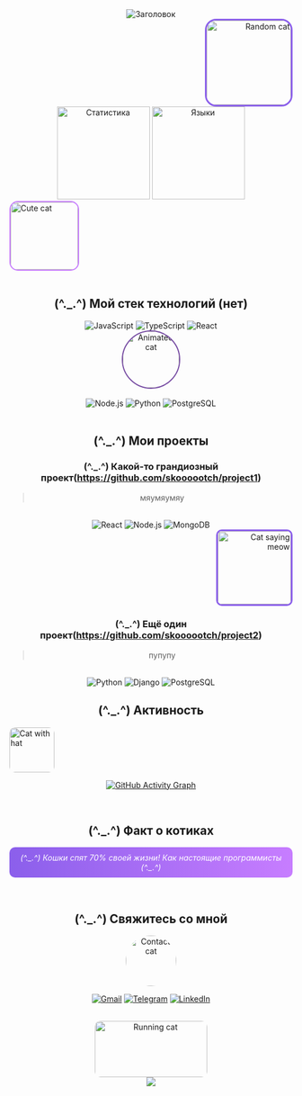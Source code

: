<div align="center">

<!-- Анимированный заголовок с фиолетовым текстом -->
<img src="https://readme-typing-svg.herokuapp.com/?font=Fira+Code&size=30&duration=4000&color=8B5FEB&center=true&vCenter=true&width=500&lines=Привет,+я+skoooootch!;супер+фиолетовая+страничка;мяумяу+мяу+мяууу;Добро+пожаловать!&height=80" alt="Заголовок"/>

<br>

<!-- Котик 1 -->
<div align="right">
<img src="https://cataas.com/cat?type=square&width=150&height=150&fit=cover&position=center&timestamp=1" width="150" height="150" alt="Random cat" style="border-radius: 20px; border: 3px solid #8B5FEB;">
</div>

<!-- Статистика с фиолетовой темой -->
<img src="https://github-readme-stats.vercel.app/api?username=skoooootch&show_icons=true&count_private=true&hide_border=true&theme=radical&bg_color=00000000&title_color=8B5FEB&icon_color=8B5FEB&text_color=ffffff&ring_color=8B5FEB" height="165" alt="Статистика"/>
<img src="https://github-readme-stats.vercel.app/api/top-langs/?username=skoooootch&layout=compact&hide_border=true&theme=radical&bg_color=00000000&title_color=8B5FEB&text_color=ffffff" height="165" alt="Языки"/>

<br>

<!-- Котик 2 -->
<div align="left">
<img src="https://cataas.com/cat/cute?width=120&height=120&fit=cover&timestamp=2" width="120" height="120" alt="Cute cat" style="border-radius: 15px; border: 2px solid #C77DFF;">
</div>

<br>

<!-- Раздел технологий -->
## (^._.^) Мой стек технологий (нет)

<!-- Первая строка технологий -->
<img src="https://img.shields.io/badge/JavaScript-F7DF1E?style=for-the-badge&logo=javascript&logoColor=black&color=8B5FEB" alt="JavaScript"/>
<img src="https://img.shields.io/badge/TypeScript-3178C6?style=for-the-badge&logo=typescript&logoColor=white&color=8B5FEB" alt="TypeScript"/>
<img src="https://img.shields.io/badge/React-61DAFB?style=for-the-badge&logo=react&logoColor=black&color=8B5FEB" alt="React"/>

<br>

<!-- Котик 3 -->
<div align="center">
<img src="https://cataas.com/cat/gif?width=100&height=100&timestamp=3" width="100" height="100" alt="Animated cat" style="border-radius: 50%; border: 2px solid #764ba2;">
</div>

<br>

<!-- Вторая строка технологий -->
<img src="https://img.shields.io/badge/Node.js-339933?style=for-the-badge&logo=nodedotjs&logoColor=white&color=764ba2" alt="Node.js"/>
<img src="https://img.shields.io/badge/Python-3776AB?style=for-the-badge&logo=python&logoColor=white&color=764ba2" alt="Python"/>
<img src="https://img.shields.io/badge/PostgreSQL-4169E1?style=for-the-badge&logo=postgresql&logoColor=white&color=764ba2" alt="PostgreSQL"/>

<br>
<br>

## (^._.^) Мои проекты

<!-- Карточки проектов -->
### (^._.^) Какой-то грандиозный проект(https://github.com/skoooootch/project1)
> мяумяумяу
<br>
<img src="https://img.shields.io/badge/React-61DAFB?style=flat&logo=react&logoColor=black" alt="React"/>
<img src="https://img.shields.io/badge/Node.js-339933?style=flat&logo=nodedotjs&logoColor=white" alt="Node.js"/>
<img src="https://img.shields.io/badge/MongoDB-47A248?style=flat&logo=mongodb&logoColor=white" alt="MongoDB"/>

<!-- Котик 4 между проектами -->
<div align="right">
<img src="https://cataas.com/cat/says/Meow?width=130&height=130&timestamp=4" width="130" height="130" alt="Cat saying meow" style="border-radius: 10px; border: 3px solid #8B5FEB;">
</div>

### (^._.^) Ещё один проект(https://github.com/skoooootch/project2)
> пупупу
<br>
<img src="https://img.shields.io/badge/Python-3776AB?style=flat&logo=python&logoColor=white" alt="Python"/>
<img src="https://img.shields.io/badge/Django-092E20?style=flat&logo=django&logoColor=white" alt="Django"/>
<img src="https://img.shields.io/badge/PostgreSQL-4169E1?style=flat&logo=postgresql&logoColor=white" alt="PostgreSQL"/>

<br>

## (^._.^) Активность

<!-- Котик 5 перед графиком -->
<div align="left">
<img src="https://cataas.com/cat?width=80&height=80&hat=hat" width="80" height="80" alt="Cat with hat" style="border-radius: 10px;">
</div>

<!-- График активности -->
[![GitHub Activity Graph](https://github-readme-activity-graph.vercel.app/graph?username=skoooootch&theme=react-dark&bg_color=00000000&color=8B5FEB&line=8B5FEB&point=C77DFF&area=true&hide_border=true)](https://github.com/skoooootch)


<br>

## (^._.^) Факт о котиках

<!-- Случайный факт о котах -->
<p align="center" style="background: linear-gradient(90deg, #8B5FEB, #C77DFF); padding: 10px; border-radius: 10px; color: white;">
<em>(^._.^) Кошки спят 70% своей жизни! Как настоящие программисты (^._.^)</em>
</p>

<br>

## (^._.^) Свяжитесь со мной

<!-- Котик 6 в разделе контактов -->
<div align="center">
<img src="https://cataas.com/cat/cute?width=90&height=90&timestamp=6" width="90" height="90" alt="Contact cat" style="border-radius: 50%;">
</div>

[![Gmail](https://img.shields.io/badge/Gmail-EA4335?style=for-the-badge&logo=gmail&logoColor=white)](mailto:skoooootchemail@gmail.com)
[![Telegram](https://img.shields.io/badge/Telegram-26A5E4?style=for-the-badge&logo=telegram&logoColor=white)](https://t.me/skoooootch)
[![LinkedIn](https://img.shields.io/badge/LinkedIn-0A66C2?style=for-the-badge&logo=linkedin&logoColor=white)](https://www.linkedin.com/in/skoooootch/)

<br>

<!-- Бегущий котик в футере -->
<div align="center">
<img src="https://cataas.com/cat/gif?width=200&height=100&timestamp=7" width="200" height="100" alt="Running cat" style="border-radius: 10px;">
</div>

<!-- Анимированный футер -->
<img src="https://capsule-render.vercel.app/api?type=waving&gradient=BA55D3-FF1493&height=130&section=footer&reversal=true"/>

</div>
